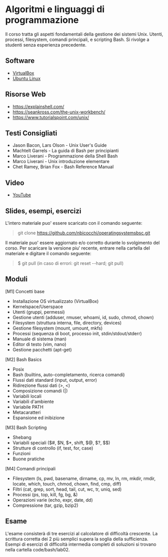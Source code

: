 # Algoritmi e linguaggi di programmazione

Il corso tratta gli aspetti fondamentali della gestione dei sistemi Unix. Utenti, processi, filesystem, comandi principali, e scripting Bash. Si rivolge a studenti senza esperienza precedente.

## Software
* [VirtualBox](https://www.virtualbox.org/wiki/Downloads)
* [Ubuntu Linux](https://www.ubuntu-it.org/download)

## Risorse Web
* https://explainshell.com/
* https://seankross.com/the-unix-workbench/
* https://www.tutorialspoint.com/unix/

## Testi Consigliati
* Jason Bacon, Lars Olson - Unix User's Guide
* Machtelt Garrels - La guida di Bash per principianti
* Marco Liverani - Programmazione della Shell Bash
* Marco Liverani - Unix introduzione elementare
* Chet Ramey, Brian Fox - Bash Reference Manual

## Video
* [YouTube](https://www.youtube.com/watch?v=mWjhPDmyV-w&list=PLhlcRDRHVUzR-5TKDC1VPMtyhEyyQ5uwy)

## Slides, esempi, esercizi
L'intero materiale puo' essere scaricato con il comando seguente:

> git clone https://github.com/nbicocchi/operatingsystemsbsc.git

Il materiale puo' essere aggiornato e/o corretto durante lo svolgimento del corso. Per scaricare la versione piu' recente, entrare nella cartella del materiale e digitare il comando seguente:

> $ git pull (in caso di errori: git reset --hard; git pull)

## Moduli 
[M1] Concetti base
* Installazione OS virtualizzato (VirtualBox)
* Kernelspace/Userspace
* Utenti (gruppi, permessi)
* Gestione utenti (adduser, rmuser, whoami, id, sudo, chmod, chown)
* Filesystem (struttura interna, file, directory, devices)
* Gestione filesystem (mount, umount, mkfs)
* Processi (sequenza di boot, processo init, stdin/stdout/stderr)
* Manuale di sistema (man)
* Editor di testo (vim, nano)
* Gestione pacchetti (apt-get)

[M2] Bash Basics
* Posix
* Bash (builtins, auto-completamento, ricerca comandi)
* Flussi dati standard (input, output, error)
* Ridirezione flussi dati (>, <)
* Composizione comandi (|)
* Variabili locali
* Variabili d'ambiente
* Variabile PATH
* Metacaratteri
* Espansione ed inibizione

[M3] Bash Scripting
* Shebang
* Variabili speciali ($#, $N, $\*, shift, $@, $?, $$)
* Strutture di controllo (if, test, for, case) 
* Funzioni
* Buone pratiche

[M4] Comandi principali
* Filesystem (ls, pwd, basename, dirname, cp, mv, ln, rm, mkdir, rmdir, locate, which, touch, chmod, chown, find, cmp, diff)
* Filtri (cat, grep, sort, head, tail, cut, wc, tr, uniq, sed)
* Processi (ps, top, kill, fg, bg, &)
* Operazioni varie (echo, expr, date, dd)
* Compressione (tar, gzip, bzip2)

## Esame
L'esame consisterà di tre esercizi al calcolatore di difficoltà crescente. La scrittura corretta dei 2 più semplici supera la soglia della sufficienza. Esempi di esercizi di difficoltà intermedia  completi di soluzioni si trovano nella cartella code/bash/lab02.


